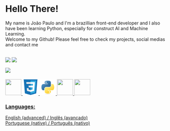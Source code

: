 <h1> Hello There!  </h1>
My name is João Paulo and I'm a brazillian front-end developer and I also have been learning Python, especially for construct AI and Machine Learning. <br>
Welcome to my Github! Please feel free to check my projects, social medias and contact me <br><br>


  <a href = "mailto:joaopaulostradioto@gmail.com"><img src="https://img.shields.io/badge/-Gmail-%23333?style=for-the-badge&logo=gmail&logoColor=white" target="_blank"></a>
  <a href="https://www.linkedin.com/in/joaopaulostradiotopacolla/" target="_blank"><img src="https://img.shields.io/badge/-LinkedIn-%230077B5?style=for-the-badge&logo=linkedin&logoColor=white" target="_blank"></a>


<div>
<a href="https://github.com/fanfufa">
<!--<img loading="lazy" height="180em" src="https://github-readme-stats.vercel.app/api/top-langs/?username=fanfufa&layout=compact&langs_count=7&theme=dracula"/>-->
<img loading="lazy" height="180em" src="https://github-readme-stats.vercel.app/api?username=fanfufa&show_icons=true&theme=dracula&include_all_commits=true&count_private=true"/>
</div>
<br>

<section>
  <img height="50" width="50" src="https://cdn.jsdelivr.net/gh/devicons/devicon/icons/javascript/javascript-original.svg" />
  <img height="50" width="50" src="https://raw.githubusercontent.com/devicons/devicon/master/icons/css3/css3-original.svg">
  <img height="50" width="50" src="https://raw.githubusercontent.com/devicons/devicon/master/icons/python/python-original.svg">
  <img height="50" width="50" src="https://cdn.jsdelivr.net/gh/devicons/devicon/icons/bootstrap/bootstrap-original.svg" />
  <img height="50" width="50" src="https://cdn.jsdelivr.net/gh/devicons/devicon/icons/html5/html5-original.svg" />  <br>
</section>

<h3>Languages:</h3> 
English (advanced) / Inglês (avançado) <br>
Portuguese (native) / Português (nativo)


